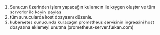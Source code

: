 1) Sunucun üzerinden işlem yapacağın kullanıcın ile keygen oluştur ve tüm serverler ile keyini paylaş
2) tüm sunucularda host dosyasını düzenle.
3) kubernetes sunucunda kuracağın prometheus servisinin ingressini host dosyasına eklemeyi unutma (prometheus-server.furkan.com)
